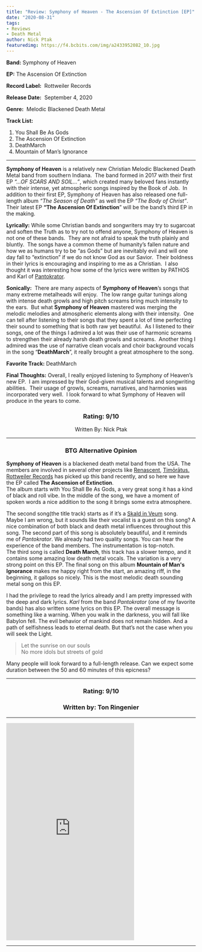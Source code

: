 ```yaml
---
title: "Review: Symphony of Heaven - The Ascension Of Extinction [EP]"
date: "2020-08-31"
tags:
- Reviews
- Death Metal
author: Nick Ptak
featuredimg: https://f4.bcbits.com/img/a2433952082_10.jpg
---
```


**Band:** Symphony of Heaven

**EP:** The Ascension Of Extinction

**Record Label:**  Rottweiler Records

**Release Date:**  September 4, 2020

**Genre:**  Melodic Blackened Death Metal

**Track List:** 

1. You Shall Be As Gods
2. The Ascension Of Extinction
3. DeathMarch
4. Mountain of Man’s Ignorance

* * *

**Symphony of Heaven** is a relatively new Christian Melodic Blackened Death Metal band from southern Indiana.  The band formed in 2017 with their first EP _“…OF SCARS AND SOIL…”_, which created many beloved fans instantly with their intense, yet atmospheric songs inspired by the Book of Job.  In addition to their first EP, Symphony of Heaven has also released one full-length album _“The Season of Death”_ as well the EP _“The Body of Christ”_.  Their latest EP **“The Ascension Of Extinction**” will be the band’s third EP in the making. 

**Lyrically:** While some Christian bands and songwriters may try to sugarcoat and soften the Truth as to try not to offend anyone, Symphony of Heaven is not one of these bands.  They are not afraid to speak the truth plainly and bluntly.  The songs have a common theme of humanity’s fallen nature and how we as humans try to be “as Gods” but are inevitably evil and will one day fall to “extinction” if we do not know God as our Savior.  Their boldness in their lyrics is encouraging and inspiring to me as a Christian.  I also thought it was interesting how some of the lyrics were written by PATHOS and Karl of [Pantokrator](https://officialpantokrator.bandcamp.com/).

**Sonically:**  There are many aspects of **Symphony of Heaven**’s songs that many extreme metalheads will enjoy.  The low range guitar tunings along with intense death growls and high pitch screams bring much intensity to the ears.  But what **Symphony of Heaven** mastered was merging the melodic melodies and atmospheric elements along with their intensity.  One can tell after listening to their songs that they spent a lot of time perfecting their sound to something that is both raw yet beautiful.  As I listened to their songs, one of the things I admired a lot was their use of harmonic screams to strengthen their already harsh death growls and screams.  Another thing I admired was the use of narrative clean vocals and choir background vocals in the song “**DeathMarch**”, it really brought a great atmosphere to the song.

**Favorite Track:** DeathMarch

**Final Thoughts:** Overall, I really enjoyed listening to Symphony of Heaven’s new EP.  I am impressed by their God-given musical talents and songwriting abilities.  Their usage of growls, screams, narratives, and harmonies was incorporated very well.  I look forward to what Symphony of Heaven will produce in the years to come.
<br>

<h3 style="text-align:center;"> Rating:  9/10</h3>


<p style="text-align:center;">Written By: Nick Ptak</p>

* * *

<h3 style="text-align:center;"> BTG Alternative Opinion</h3>

**Symphony of Heaven** is a blackened death metal band from the USA. The members are involved in several other projects like [Renascent](https://renascent.bandcamp.com/), [Timōrātus.](https://timoratus.bandcamp.com/) [Rottweiler Records](https://rottweilerrecords.bandcamp.com) has picked up this band recently, and so here we have the EP called **The Ascension of Extinction**.  
The album starts with You Shall Be As Gods, a very great song it has a kind of black and roll vibe. In the middle of the song, we have a moment of spoken words a nice addition to the song it brings some extra atmosphere.

The second song(the title track) starts as if it’s a [Skald in Veum](https://skaldinveum.bandcamp.com/album/stridslysten) song. Maybe I am wrong, but it sounds like their vocalist is a guest on this song? A nice combination of both black and death metal influences throughout this song. The second part of this song is absolutely beautiful, and it reminds me of _Pantokrator_. We already had two quality songs. You can hear the experience of the band members. The instrumentation is top-notch.  
The third song is called **Death March**, this track has a slower tempo, and it contains some amazing low death metal vocals. The variation is a very strong point on this EP. The final song on this album **Mountain of Man's Ignorance** makes me happy right from the start, an amazing riff, in the beginning, it gallops so nicely. This is the most melodic death sounding metal song on this EP.

I had the privilege to read the lyrics already and I am pretty impressed with the deep and dark lyrics. _Karl_ from the band _Pantokrator_ (one of my favorite bands) has also written some lyrics on this EP. The overall message is something like a warning. When you walk in the darkness, you will fall like Babylon fell. The evil behavior of mankind does not remain hidden. And a path of selfishness leads to eternal death. But that’s not the case when you will seek the Light.

>   
> Let the sunrise on our souls  
> No more idols but streets of gold

Many people will look forward to a full-length release. Can we expect some duration between the 50 and 60 minutes of this epicness?

<hr>

<h3 style="text-align:center;">Rating: 9/10</h3>

<h3 style="text-align:center;">Written by: Ton Ringenier</h3>


* * *

<iframe style="border: 0; width: 340px; height: 578px;" src="https://bandcamp.com/EmbeddedPlayer/album=2743149168/size=large/bgcol=ffffff/linkcol=0687f5/transparent=true/" seamless><a href="https://symphonyofheavenrr.bandcamp.com/album/the-ascension-of-extinction">The Ascension of Extinction by Symphony Of Heaven</a></iframe>

* * *
